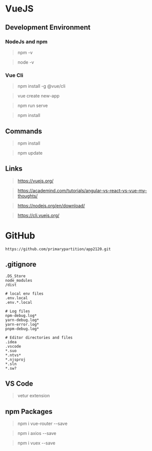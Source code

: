 # VueJS


## Development Environment


### NodeJs and npm

> npm -v

> node -v


### Vue Cli

> npm install -g @vue/cli

> vue create new-app

> npm run serve

> npm install


## Commands

> npm install

> npm update


## Links

> https://vuejs.org/

> https://academind.com/tutorials/angular-vs-react-vs-vue-my-thoughts/

> https://nodejs.org/en/download/

> https://cli.vuejs.org/


# GitHub

```
https://github.com/primarypartition/app2120.git
```


## .gitignore

```
.DS_Store
node_modules
/dist

# local env files
.env.local
.env.*.local

# Log files
npm-debug.log*
yarn-debug.log*
yarn-error.log*
pnpm-debug.log*

# Editor directories and files
.idea
.vscode
*.suo
*.ntvs*
*.njsproj
*.sln
*.sw?
```


## VS Code

> vetur extension


## npm Packages

> npm i vue-router --save

> npm i axios --save

> npm i vuex --save
